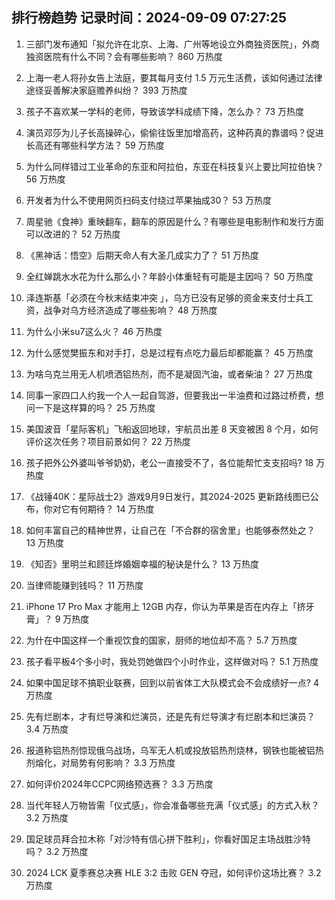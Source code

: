 
## 排行榜趋势 记录时间：2024-09-09 07:27:25
  
  1. 三部门发布通知「拟允许在北京、上海、广州等地设立外商独资医院」，外商独资医院有什么不同？会有哪些影响？ 860 万热度
    
  2. 上海一老人将孙女告上法庭，要其每月支付 1.5 万元生活费，该如何通过法律途径妥善解决家庭赡养纠纷？ 393 万热度
    
  3. 孩子不喜欢某一学科的老师，导致该学科成绩下降，怎么办？ 73 万热度
    
  4. 演员邓莎为儿子长高操碎心，偷偷往饭里加增高药，这种药真的靠谱吗？促进长高还有哪些科学方法？ 59 万热度
    
  5. 为什么同样错过工业革命的东亚和阿拉伯，东亚在科技复兴上要比阿拉伯快？ 56 万热度
    
  6. 开发者为什么不使用网页扫码支付绕过苹果抽成30？ 53 万热度
    
  7. 周星驰《食神》重映翻车，翻车的原因是什么？有哪些是电影制作和发行方面可以改进的？ 52 万热度
    
  8. 《黑神话：悟空》后期天命人有大圣几成实力了？ 51 万热度
    
  9. 全红婵跳水水花为什么那么小？年龄小体重轻有可能是主因吗？ 50 万热度
    
  10. 泽连斯基「必须在今秋末结束冲突 」，乌方已没有足够的资金来支付士兵工资，战争对乌方经济造成了哪些影响？ 48 万热度
    
  11. 为什么小米su7这么火？ 46 万热度
    
  12. 为什么感觉樊振东和对手打，总是过程有点吃力最后却都能赢？ 45 万热度
    
  13. 为啥乌克兰用无人机喷洒铝热剂，而不是凝固汽油，或者柴油？ 27 万热度
    
  14. 同事一家四口人约我一个人一起自驾游，但要我出一半油费和过路过桥费，想问一下是这样算的吗？ 25 万热度
    
  15. 美国波音「星际客机」飞船返回地球，宇航员出差 8 天变被困 8 个月，如何评价这次任务？项目前景如何？ 22 万热度
    
  16. 孩子把外公外婆叫爷爷奶奶，老公一直接受不了，各位能帮忙支支招吗? 18 万热度
    
  17. 《战锤40K：星际战士2》游戏9月9日发行，其2024-2025 更新路线图已公布，你对它有何期待？ 14 万热度
    
  18. 如何丰富自己的精神世界，让自己在「不合群的宿舍里」也能够泰然处之？ 13 万热度
    
  19. 《知否》里明兰和顾廷烨婚姻幸福的秘诀是什么？ 13 万热度
    
  20. 当律师能赚到钱吗？ 11 万热度
    
  21. iPhone 17 Pro Max 才能用上 12GB 内存，你认为苹果是否在内存上「挤牙膏」？ 9 万热度
    
  22. 为什在中国这样一个重视饮食的国家，厨师的地位却不高？ 5.7 万热度
    
  23. 孩子看平板4个多小时，我处罚她做四个小时作业，这样做对吗？ 5.1 万热度
    
  24. 如果中国足球不搞职业联赛，回到以前省体工大队模式会不会成绩好一点? 4 万热度
    
  25. 先有烂剧本，才有烂导演和烂演员，还是先有烂导演才有烂剧本和烂演员？ 3.4 万热度
    
  26. 报道称铝热剂惊现俄乌战场，乌军无人机或投放铝热剂烧林，钢铁也能被铝热剂熔化，对局势有何影响？ 3.3 万热度
    
  27. 如何评价2024年CCPC网络预选赛？ 3.3 万热度
    
  28. 当代年轻人万物皆需「仪式感」，你会准备哪些充满「仪式感」的方式入秋？ 3.2 万热度
    
  29. 国足球员拜合拉木称「对沙特有信心拼下胜利」，你看好国足主场战胜沙特吗？ 3.2 万热度
    
  30. 2024 LCK 夏季赛总决赛 HLE 3:2 击败 GEN 夺冠，如何评价这场比赛？ 3.2 万热度
    